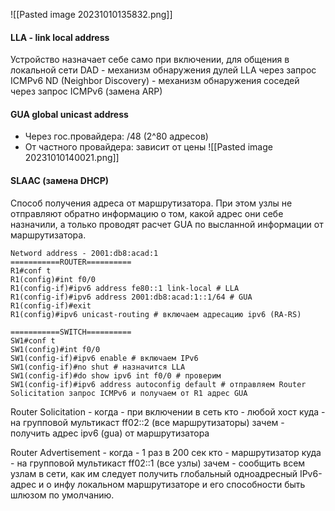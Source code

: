 ![[Pasted image 20231010135832.png]]
#### LLA - link local address
Устройство назначает себе само при включении, для общения в локальной сети
DAD - механизм обнаружения дулей LLA через запрос ICMPv6
ND (Neighbor Discovery) - механизм обнаружения соседей через запрос ICMPv6 (замена ARP)

#### GUA global unicast address
- Через гос.провайдера: /48 (2^80 адресов)
- От частного провайдера: зависит от цены
![[Pasted image 20231010140021.png]]
#### SLAAC (замена DHCP)
Способ получения адреса от маршрутизатора. При этом узлы не отправляют обратно информацию о том, какой адрес они себе назначили, а только проводят расчет GUA по высланной информации от маршрутизатора.

```
Netword address - 2001:db8:acad:1
===========ROUTER==========
R1#conf t
R1(config)#int f0/0
R1(config-if)#ipv6 address fe80::1 link-local # LLA
R1(config-if)#ipv6 address 2001:db8:acad:1::1/64 # GUA
R1(config-if)#exit
R1(config)#ipv6 unicast-routing # включаем адресацию ipv6 (RA-RS)

===========SWITCH==========
SW1#conf t
SW1(config)#int f0/0
SW1(config-if)#ipv6 enable # включаем IPv6
SW1(config-if)#no shut # назначится LLA
SW1(config-if)#do show ipv6 int f0/0 # проверим
SW1(config-if)#ipv6 address autoconfig default # отправляем Router Solicitation запрос ICMPv6 и получаем от R1 адрес GUA

```

Router Solicitation -
	когда -  при включении в сеть
	кто - любой хост
	куда - на групповой мультикаст ff02::2 (все маршрутизаторы)
	зачем - получить адрес ipv6 (gua) от маршрутизатора

Router Advertisement -
	когда -  1 раз в 200 сек
	кто - маршрутизатор
	куда - на групповой мультикаст ff02::1 (все узлы)
	зачем - сообщить всем узлам в сети, как им следует получить глобальный одноадресный IPv6-адрес и о инфу локальном маршрутизаторе и его способности быть шлюзом по умолчанию.